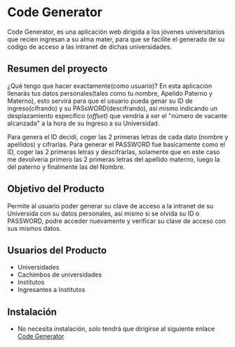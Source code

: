 # Code Generator

Code Generator, es una aplicación web dirigida a los jóvenes universitarios que recien ingresan a su alma mater, para que se facilite el generado de su código de acceso a las intranet de dichas universidades.


## Resumen del proyecto

¿Qué tengo que hacer exactamente(como usuario)? En esta aplicación llenarás tus datos personales(tales como tu nombre, Apelido Paterno y Materno), esto servirá para que el usuario pueda genar su ID de ingreso(cifrando) y su PASsWORD(descifrando), asi mismo indicando un desplazamiento específico (_offset_) que vendría a ser el "número de vacante alcanzada" a la hora de su Ingreso a su Universidad.

Para genera el ID decidí, coger las 2 primeras letras de cada dato (nombre y apellidos) y cifrarlas.
Para generar el PASSWORD fue basicamente como el ID, coger las 2 primeras letras y descifrarlas, solamente que en este caso me devolveria primero las 2 primeras letras del apellido materno, luego la del paterno y finalmente las del Nombre.

## Objetivo del Producto
Permite al usuario poder generar su clave de acceso a la intranet de su Universida con su datos personales, asi mismo si se olvida su ID o PASSWORD, podre acceder nuevamente y verificar su clave de acceso con sus mismos datos.

## Usuarios del Producto
- Universidades
- Cachimbos de universidades
- Institutos
- Ingresantes a Institutos

## Instalación
- No necesita instalación, solo tendrá que dirigirse al siguiente enlace [Code Generator](https://cinthiavilcachagua.github.io/lim-2018-11-bc-core-am-cipher/src/)
